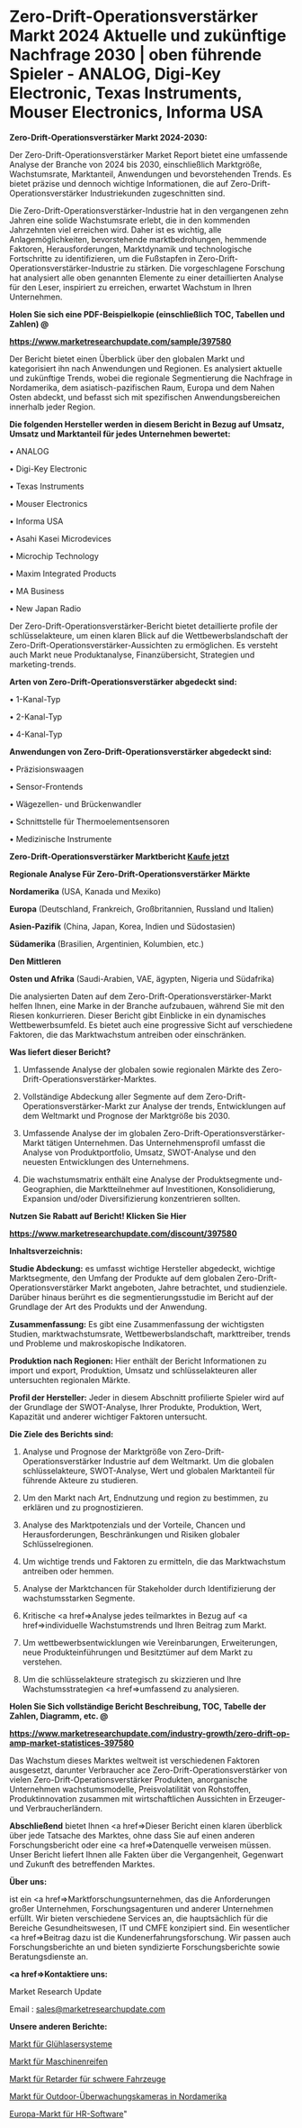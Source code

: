 # Zero-Drift-Operationsverstärker Markt 2024 Aktuelle und zukünftige Nachfrage 2030 | oben führende Spieler - ANALOG, Digi-Key Electronic, Texas Instruments, Mouser Electronics, Informa USA

<strong>Zero-Drift-Operationsverstärker Markt 2024-2030:</strong>

Der Zero-Drift-Operationsverstärker Market Report bietet eine umfassende Analyse der Branche von 2024 bis 2030, einschließlich Marktgröße, Wachstumsrate, Marktanteil, Anwendungen und bevorstehenden Trends. Es bietet präzise und dennoch wichtige Informationen, die auf Zero-Drift-Operationsverstärker Industriekunden zugeschnitten sind.

Die Zero-Drift-Operationsverstärker-Industrie hat in den vergangenen zehn Jahren eine solide Wachstumsrate erlebt, die in den kommenden Jahrzehnten viel erreichen wird. Daher ist es wichtig, alle Anlagemöglichkeiten, bevorstehende marktbedrohungen, hemmende Faktoren, Herausforderungen, Marktdynamik und technologische Fortschritte zu identifizieren, um die Fußstapfen in Zero-Drift-Operationsverstärker-Industrie zu stärken. Die vorgeschlagene Forschung hat analysiert alle oben genannten Elemente zu einer detaillierten Analyse für den Leser, inspiriert zu erreichen, erwartet Wachstum in Ihren Unternehmen.



<strong>Holen Sie sich eine PDF-Beispielkopie (einschließlich TOC, Tabellen und Zahlen) @
</strong>

<strong><a href=https://www.marketresearchupdate.com/sample/397580>

<strong>https://www.marketresearchupdate.com/sample/397580</u></font></a></strong></strong>

Der Bericht bietet einen Überblick über den globalen Markt und kategorisiert ihn nach Anwendungen und Regionen. Es analysiert aktuelle und zukünftige Trends, wobei die regionale Segmentierung die Nachfrage in Nordamerika, dem asiatisch-pazifischen Raum, Europa und dem Nahen Osten abdeckt, und befasst sich mit spezifischen Anwendungsbereichen innerhalb jeder Region.



<strong>Die folgenden Hersteller werden in diesem Bericht in Bezug auf Umsatz, Umsatz und Marktanteil für jedes Unternehmen bewertet:</strong>

• ANALOG

• Digi-Key Electronic

• Texas Instruments

• Mouser Electronics

• Informa USA

• Asahi Kasei Microdevices

• Microchip Technology

• Maxim Integrated Products

• MA Business

• New Japan Radio

Der Zero-Drift-Operationsverstärker-Bericht bietet detaillierte profile der schlüsselakteure, um einen klaren Blick auf die Wettbewerbslandschaft der Zero-Drift-Operationsverstärker-Aussichten zu ermöglichen. Es versteht auch Markt neue Produktanalyse, Finanzübersicht, Strategien und marketing-trends.



<strong>Arten von Zero-Drift-Operationsverstärker abgedeckt sind:</strong>

• 1-Kanal-Typ

• 2-Kanal-Typ

• 4-Kanal-Typ



<strong>Anwendungen von Zero-Drift-Operationsverstärker abgedeckt sind:</strong>

• Präzisionswaagen

• Sensor-Frontends

• Wägezellen- und Brückenwandler

• Schnittstelle für Thermoelementsensoren

• Medizinische Instrumente



<strong>Zero-Drift-Operationsverstärker Marktbericht <a href=https://www.marketresearchupdate.com/buynow/397580>Kaufe jetzt</a></strong>



<strong>Regionale Analyse Für Zero-Drift-Operationsverstärker Märkte</strong>



<strong>Nordamerika</strong> (USA, Kanada und Mexiko)



<strong>Europa</strong> (Deutschland, Frankreich, Großbritannien, Russland und Italien)



<strong>Asien-Pazifik</strong> (China, Japan, Korea, Indien und Südostasien)



<strong>Südamerika</strong> (Brasilien, Argentinien, Kolumbien, etc.)



<strong>Den Mittleren</strong> 

<strong>Osten und Afrika</strong> (Saudi-Arabien, VAE, ägypten, Nigeria und Südafrika)

Die analysierten Daten auf dem Zero-Drift-Operationsverstärker-Markt helfen Ihnen, eine Marke in der Branche aufzubauen, während Sie mit den Riesen konkurrieren. Dieser Bericht gibt Einblicke in ein dynamisches Wettbewerbsumfeld. Es bietet auch eine progressive Sicht auf verschiedene Faktoren, die das Marktwachstum antreiben oder einschränken.



<strong>Was liefert dieser Bericht?</strong>

1. Umfassende Analyse der globalen sowie regionalen Märkte des Zero-Drift-Operationsverstärker-Marktes.

2. Vollständige Abdeckung aller Segmente auf dem Zero-Drift-Operationsverstärker-Markt zur Analyse der trends, Entwicklungen auf dem Weltmarkt und Prognose der Marktgröße bis 2030.

3. Umfassende Analyse der im globalen Zero-Drift-Operationsverstärker-Markt tätigen Unternehmen. Das Unternehmensprofil umfasst die Analyse von Produktportfolio, Umsatz, SWOT-Analyse und den neuesten Entwicklungen des Unternehmens.

4. Die wachstumsmatrix enthält eine Analyse der Produktsegmente und-Geographien, die Marktteilnehmer auf Investitionen, Konsolidierung, Expansion und/oder Diversifizierung konzentrieren sollten.



<strong>Nutzen Sie Rabatt auf Bericht! Klicken Sie Hier
</strong>

<strong><a href=https://www.marketresearchupdate.com/discount/397580>https://www.marketresearchupdate.com/discount/397580</b></u></font></strong></a>



<strong>Inhaltsverzeichnis:</strong>



<strong>Studie Abdeckung:</strong> es umfasst wichtige Hersteller abgedeckt, wichtige Marktsegmente, den Umfang der Produkte auf dem globalen Zero-Drift-Operationsverstärker Markt angeboten, Jahre betrachtet, und studienziele. Darüber hinaus berührt es die segmentierungsstudie im Bericht auf der Grundlage der Art des Produkts und der Anwendung.



<strong>Zusammenfassung:</strong> Es gibt eine Zusammenfassung der wichtigsten Studien, marktwachstumsrate, Wettbewerbslandschaft, markttreiber, trends und Probleme und makroskopische Indikatoren.



<strong>Produktion nach Regionen:</strong> Hier enthält der Bericht Informationen zu import und export, Produktion, Umsatz und schlüsselakteuren aller untersuchten regionalen Märkte.



<strong>Profil der Hersteller:</strong> Jeder in diesem Abschnitt profilierte Spieler wird auf der Grundlage der SWOT-Analyse, Ihrer Produkte, Produktion, Wert, Kapazität und anderer wichtiger Faktoren untersucht.



<strong>Die Ziele des Berichts sind:</strong>

1) Analyse und Prognose der Marktgröße von Zero-Drift-Operationsverstärker Industrie auf dem Weltmarkt.
Um die globalen schlüsselakteure, SWOT-Analyse, Wert und globalen Marktanteil für führende Akteure zu studieren.

2) Um den Markt nach Art, Endnutzung und region zu bestimmen, zu erklären und zu prognostizieren.

3) Analyse des Marktpotenzials und der Vorteile, Chancen und Herausforderungen, Beschränkungen und Risiken globaler Schlüsselregionen.

4) Um wichtige trends und Faktoren zu ermitteln, die das Marktwachstum antreiben oder hemmen.

5) Analyse der Marktchancen für Stakeholder durch Identifizierung der wachstumsstarken Segmente.

6) Kritische <a href=>Analyse</a> jedes teilmarktes in Bezug auf <a href=>individuelle</a> Wachstumstrends und Ihren Beitrag zum Markt.

7) Um wettbewerbsentwicklungen wie Vereinbarungen, Erweiterungen, neue Produkteinführungen und Besitztümer auf dem Markt zu verstehen.

8) Um die schlüsselakteure strategisch zu skizzieren und Ihre Wachstumsstrategien <a href=>umfassend</a> zu analysieren.



<strong>Holen Sie Sich vollständige Bericht Beschreibung, TOC, Tabelle der Zahlen, Diagramm, etc. @ </strong>

<strong><a href=https://www.marketresearchupdate.com/industry-growth/zero-drift-op-amp-market-statistices-397580>https://www.marketresearchupdate.com/industry-growth/zero-drift-op-amp-market-statistices-397580</a></font></strong>

Das Wachstum dieses Marktes weltweit ist verschiedenen Faktoren ausgesetzt, darunter Verbraucher ace Zero-Drift-Operationsverstärker von vielen Zero-Drift-Operationsverstärker Produkten, anorganische Unternehmen wachstumsmodelle, Preisvolatilität von Rohstoffen, Produktinnovation zusammen mit wirtschaftlichen Aussichten in Erzeuger-und Verbraucherländern.



<strong>Abschließend</strong> bietet Ihnen <a href=>Dieser</a> Bericht einen klaren überblick über jede Tatsache des Marktes, ohne dass Sie auf einen anderen Forschungsbericht oder eine <a href=>Datenquelle</a> verweisen müssen. Unser Bericht liefert Ihnen alle Fakten über die Vergangenheit, Gegenwart und Zukunft des betreffenden Marktes.



<strong>Über uns:</strong>

 ist ein <a href=>Marktfors</a>chungsunternehmen, das die Anforderungen großer Unternehmen, Forschungsagenturen und anderer Unternehmen erfüllt. Wir bieten verschiedene Services an, die hauptsächlich für die Bereiche Gesundheitswesen, IT und CMFE konzipiert sind. Ein wesentlicher <a href=>Beitrag</a> dazu ist die Kundenerfahrungsforschung. Wir passen auch Forschungsberichte an und bieten syndizierte Forschungsberichte sowie Beratungsdienste an.



<strong><a href=>Kontaktiere uns:</a></strong>

Market Research Update

Email : sales@marketresearchupdate.com



<strong>Unsere anderen Berichte:</strong>

<a href=https://www.linkedin.com/pulse/annealing-laser-systems-market-2023-challenges>Markt für Glühlasersysteme</a>

<a href=https://www.linkedin.com/pulse/engineering-machinery-tyre-market-size-trends>Markt für Maschinenreifen</a>

<a href=https://www.linkedin.com/pulse/retarders-heavy-vehicles-market-2023-remarking>Markt für Retarder für schwere Fahrzeuge</a>

<a href=https://www.linkedin.com/pulse/north-america-outdoor-surveillance-cameras-market-2023>Markt für Outdoor-Überwachungskameras in Nordamerika</a>

<a href=https://www.linkedin.com/pulse/europe-hr-software-market-2023-latest-sales-3xtaf/>Europa-Markt für HR-Software</a>"
